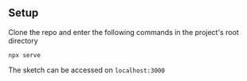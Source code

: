 ## Setup

Clone the repo and enter the following commands in the project's root directory

```
npx serve
```

The sketch can be accessed on  `localhost:3000`